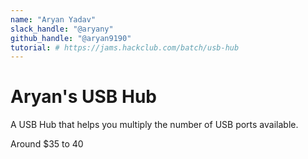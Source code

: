 ```yaml
---
name: "Aryan Yadav"
slack_handle: "@aryany"
github_handle: "@aryan9190"
tutorial: # https://jams.hackclub.com/batch/usb-hub
---
```


# Aryan's USB Hub

<!-- Describe your board in 2-3 sentences. What are you making? What will it do? -->
A USB Hub that helps you multiply the number of USB ports available.

<!-- How much is it going to cost? -->
Around $35 to 40

<!-- Tell us a little bit about your design process. What were some challenges? What helped? ***Totally optional*** -->
